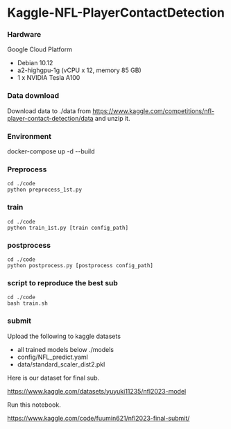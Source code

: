 # Kaggle-NFL-PlayerContactDetection

### Hardware
Google Cloud Platform
* Debian 10.12
* a2-highgpu-1g (vCPU x 12, memory 85 GB)
* 1 x NVIDIA Tesla A100

### Data download
Download data to ./data from https://www.kaggle.com/competitions/nfl-player-contact-detection/data and unzip it.

### Environment
docker-compose up -d --build

### Preprocess
```
cd ./code
python preprocess_1st.py
```

### train
```
cd ./code
python train_1st.py [train config_path]
```

### postprocess
```
cd ./code
python postprocess.py [postprocess config_path]
```

### script to reproduce the best sub
```
cd ./code
bash train.sh
```

### submit
Upload the following to kaggle datasets
* all trained models below ./models
* config/NFL_predict.yaml
* data/standard_scaler_dist2.pkl

Here is our dataset for final sub.

https://www.kaggle.com/datasets/yuyuki11235/nfl2023-model

Run this notebook.

https://www.kaggle.com/code/fuumin621/nfl2023-final-submit/




